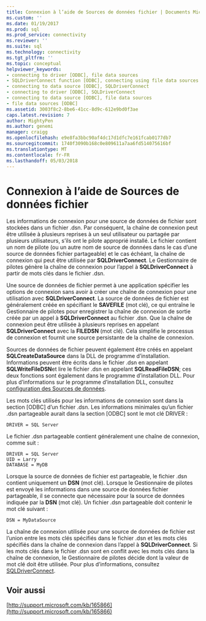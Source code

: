 ```yaml
---
title: Connexion à l’aide de Sources de données fichier | Documents Microsoft
ms.custom: ''
ms.date: 01/19/2017
ms.prod: sql
ms.prod_service: connectivity
ms.reviewer: ''
ms.suite: sql
ms.technology: connectivity
ms.tgt_pltfrm: ''
ms.topic: conceptual
helpviewer_keywords:
- connecting to driver [ODBC], file data sources
- SQLDriverConnect function [ODBC], connecting using file data sources
- connecting to data source [ODBC], SQLDriverConnect
- connecting to driver [ODBC], SQLDriverConnect
- connecting to data source [ODBC], file data sources
- file data sources [ODBC]
ms.assetid: 3003f8c2-8be6-41cc-8d9c-612e9bd0f3ae
caps.latest.revision: 7
author: MightyPen
ms.author: genemi
manager: craigg
ms.openlocfilehash: e9e8fa3bbc90af4dc17d1dfc7e161fcab0177db7
ms.sourcegitcommit: 1740f3090b168c0e809611a7aa6fd514075616bf
ms.translationtype: MT
ms.contentlocale: fr-FR
ms.lasthandoff: 05/03/2018
---
```

# <a name="connecting-using-file-data-sources"></a>Connexion à l’aide de Sources de données fichier
Les informations de connexion pour une source de données de fichier sont stockées dans un fichier .dsn. Par conséquent, la chaîne de connexion peut être utilisée à plusieurs reprises à un seul utilisateur ou partagée par plusieurs utilisateurs, s’ils ont le pilote approprié installé. Le fichier contient un nom de pilote (ou un autre nom de source de données dans le cas d’une source de données fichier partageable) et le cas échéant, la chaîne de connexion qui peut être utilisée par **SQLDriverConnect**. Le Gestionnaire de pilotes génère la chaîne de connexion pour l’appel à **SQLDriverConnect** à partir de mots clés dans le fichier .dsn.  
  
 Une source de données de fichier permet à une application spécifier les options de connexion sans avoir à créer une chaîne de connexion pour une utilisation avec **SQLDriverConnect**. La source de données de fichier est généralement créée en spécifiant le **SAVEFILE** (mot clé), ce qui entraîne le Gestionnaire de pilotes pour enregistrer la chaîne de connexion de sortie créée par un appel à **SQLDriverConnect** au fichier .dsn. Que la chaîne de connexion peut être utilisée à plusieurs reprises en appelant **SQLDriverConnect** avec la **FILEDSN** (mot clé). Cela simplifie le processus de connexion et fournit une source persistante de la chaîne de connexion.  
  
 Sources de données de fichier peuvent également être créés en appelant **SQLCreateDataSource** dans la DLL de programme d’installation. Informations peuvent être écrits dans le fichier .dsn en appelant **SQLWriteFileDSN**et lire le fichier .dsn en appelant **SQLReadFileDSN**; ces deux fonctions sont également dans le programme d’installation DLL. Pour plus d’informations sur le programme d’installation DLL, consultez [configuration des Sources de données](../../../odbc/reference/install/configuring-data-sources.md).  
  
 Les mots clés utilisés pour les informations de connexion sont dans la section [ODBC] d’un fichier .dsn. Les informations minimales qu’un fichier .dsn partageable aurait dans la section [ODBC] sont le mot clé DRIVER :  
  
```  
DRIVER = SQL Server  
```  
  
 Le fichier .dsn partageable contient généralement une chaîne de connexion, comme suit :  
  
```  
DRIVER = SQL Server  
UID = Larry  
DATABASE = MyDB  
```  
  
 Lorsque la source de données de fichier est partageable, le fichier .dsn contient uniquement un **DSN** (mot clé). Lorsque le Gestionnaire de pilotes est envoyé les informations dans une source de données fichier partageable, il se connecte que nécessaire pour la source de données indiquée par la **DSN** (mot clé). Un fichier .dsn partageable doit contenir le mot clé suivant :  
  
```  
DSN = MyDataSource  
```  
  
 La chaîne de connexion utilisée pour une source de données de fichier est l’union entre les mots clés spécifiés dans le fichier .dsn et les mots clés spécifiés dans la chaîne de connexion dans l’appel à **SQLDriverConnect**. Si les mots clés dans le fichier .dsn sont en conflit avec les mots clés dans la chaîne de connexion, le Gestionnaire de pilotes décide dont la valeur de mot clé doit être utilisée. Pour plus d’informations, consultez [SQLDriverConnect](../../../odbc/reference/syntax/sqldriverconnect-function.md).  
  
## <a name="see-also"></a>Voir aussi  
 [http://support.microsoft.com/kb/165866](http://support.microsoft.com/kb/165866)
